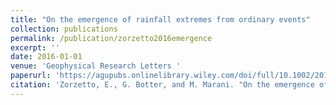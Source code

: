 ```yaml
---
title: "On the emergence of rainfall extremes from ordinary events"
collection: publications
permalink: /publication/zorzetto2016emergence
excerpt: ''
date: 2016-01-01
venue: 'Geophysical Research Letters '
paperurl: 'https://agupubs.onlinelibrary.wiley.com/doi/full/10.1002/2016GL069445'
citation: 'Zorzetto, E., G. Botter, and M. Marani. "On the emergence of rainfall extremes from ordinary events." Geophysical Research Letters 43.15 (2016): 8076-8082.'
---
```



